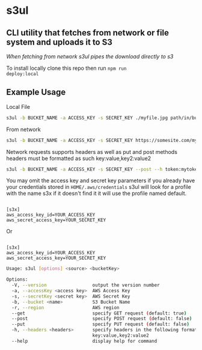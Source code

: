 # s3ul

## CLI utility that fetches from network or file system and uploads it to S3

*When fetching from network s3ul pipes the download directly to s3*

To install locally clone this repo then run <code>npm run deploy:local</code>

## Example Usage

Local File
```bash
s3ul -b BUCKET_NAME -a ACCESS_KEY -s SECRET_KEY ./myfile.jpg path/in/bucket/myfile.jpg
```

From network
```bash
s3ul -b BUCKET_NAME -a ACCESS_KEY -s SECRET_KEY https://somesite.com/myfile.jpg path/in/bucket/myfile.jpg
```

Network requests supports headers as well as put and post methods
headers must be formatted as such key:value,key2:value2
```bash
s3ul -b BUCKET_NAME -a ACCESS_KEY -s SECRET_KEY --post --h token:mytoken https://somesite.com/myfile.jpg path/in/bucket/myfile.jpg
```

You may omit the access key and secret key parameters if you already have your credentials stored in <code>HOME/.aws/credentials</code>
s3ul will look for a profile with the name s3x if it doesn't find it it will use the profile named default.

<code>
[s3x]
aws_access_key_id=YOUR_ACCESS_KEY
aws_secret_access_key=YOUR_SECRET_KEY
</code>

Or

<code>
[s3x]
aws_access_key_id=YOUR_ACCESS_KEY
aws_secret_access_key=YOUR_SECRET_KEY
</code>

```bash
Usage: s3ul [options] <source> <bucketKey>

Options:
  -V, --version                 output the version number
  -a, --accessKey <access key>  AWS Access Key
  -s, --secretKey <secret key>  AWS Secret Key
  -b, --bucket <name>           S3 Bucket Name
  -r, --region                  AWS region
  --get                         specify GET request (default: true)
  --post                        specify POST request (default: false)
  --put                         specify PUT request (default: false)
  -h, --headers <headers>       specify headers in the following format
                                key:value,key2:value2
  --help                        display help for command
```
